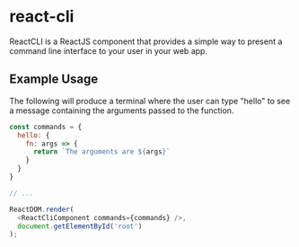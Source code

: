 # react-cli

ReactCLI is a ReactJS component that provides a simple way to present a command line interface to your user in your web app.

## Example Usage

The following will produce a terminal where the user can type "hello" to see a message containing the arguments passed to the function.

```js
const commands = {
  hello: {
    fn: args => {
      return `The arguments are ${args}`
    }
  }
}

// ...

ReactDOM.render(
  <ReactCliComponent commands={commands} />,
  document.getElementById('root')
);
```
